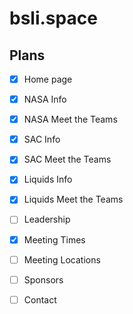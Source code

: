 # bsli.space

## Plans
* [X] Home page
* [X] NASA Info
* [X] NASA Meet the Teams
* [X] SAC Info
* [X] SAC Meet the Teams
* [X] Liquids Info
* [X] Liquids Meet the Teams
* [ ] Leadership
* [X] Meeting Times
* [ ] Meeting Locations
* [ ] Sponsors
* [ ] Contact

